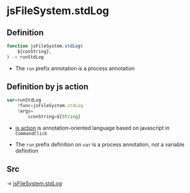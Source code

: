 # jsFileSystem.stdLog

## Definition

```js.js
function jsFileSystem.stdLog(
	${conString},
) -> runStdLog
```

- The `run` prefix annotation is a process annotation
## Definition by js action

```js.js
var=runStdLog
	?func=jsFileSystem.stdLog
	?args=
		&conString=${String}
```

- [js action](#) is annotation-oriented language based on javascript in `CommandClick`

- The `run` prefix definition on `var` is a process annotation, not a variable definition

## Src

-> [jsFileSystem.stdLog](https://github.com/puutaro/CommandClick/blob/master/app/src/main/java/com/puutaro/commandclick/fragment_lib/terminal_fragment/js_interface/file/JsFileSystem.kt#L147)


